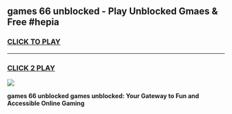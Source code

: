 
## games 66 unblocked - Play Unblocked Gmaes & Free #hepia
<h3>
<a href="https://news.freeplayer.one?title=games_66_unblocked&ref=26F">CLICK TO PLAY</a></h3>
<hr>

<h3>
<a href="https://news.freeplayer.one?title=games_66_unblocked&ref=26F">CLICK 2 PLAY</a>
  
</h3>

<a href="https://news.freeplayer.one?title=games_66_unblocked&ref=26F/"><img src="https://clearcache.store/games.png"></a>


**games 66 unblocked games unblocked: Your Gateway to Fun and Accessible Online Gaming**
